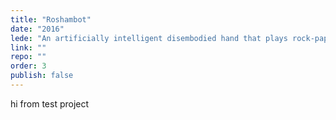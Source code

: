 ```yaml
---
title: "Roshambot"
date: "2016"
lede: "An artificially intelligent disembodied hand that plays rock-paper-scissors"
link: ""
repo: ""
order: 3
publish: false
---
```


hi from test project
